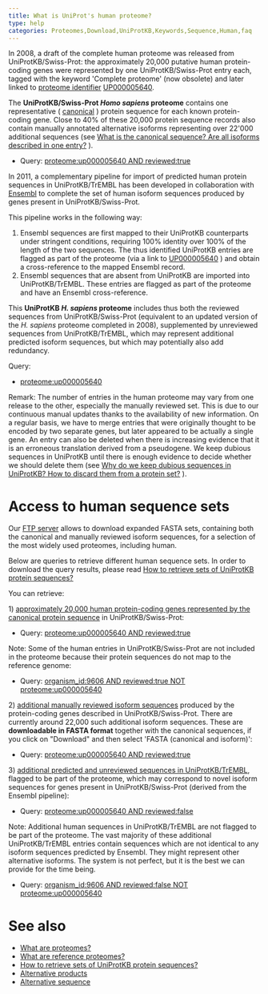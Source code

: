 ```yaml
---
title: What is UniProt's human proteome?
type: help
categories: Proteomes,Download,UniProtKB,Keywords,Sequence,Human,faq
---
```


In 2008, a draft of the complete human proteome was released from UniProtKB/Swiss-Prot: the approximately 20,000 putative human protein-coding genes were represented by one UniProtKB/Swiss-Prot entry each, tagged with the keyword 'Complete proteome' (now obsolete) and later linked to [proteome identifier](https://www.uniprot.org/help/proteome_id) [UP000005640](https://www.uniprot.org/proteomes/UP000005640).

The **UniProtKB/Swiss-Prot _Homo sapiens_ proteome** contains one representative ( [canonical](https://www.uniprot.org/help/canonical_and_isoforms) ) protein sequence for each known protein-coding gene. Close to 40% of these 20,000 protein sequence records also contain manually annotated alternative isoforms representing over 22'000 additional sequences (see [What is the canonical sequence? Are all isoforms described in one entry?](https://www.uniprot.org/help/canonical_and_isoforms) ).

- Query: [proteome:up000005640 AND reviewed:true](https://www.uniprot.org/uniprotkb/?query=reviewed%3Atrue+AND+proteome%3Aup000005640)

In 2011, a complementary pipeline for import of predicted human protein sequences in UniProtKB/TrEMBL has been developed in collaboration with [Ensembl](http://www.ensembl.org/) to complete the set of human isoform sequences produced by genes present in UniProtKB/Swiss-Prot.

This pipeline works in the following way:

1.  Ensembl sequences are first mapped to their UniProtKB counterparts under stringent conditions, requiring 100% identity over 100% of the length of the two sequences. The thus identified UniProtKB entries are flagged as part of the proteome (via a link to [UP000005640](https://www.uniprot.org/proteomes/up000005640) ) and obtain a cross-reference to the mapped Ensembl record.
2.  Ensembl sequences that are absent from UniProtKB are imported into UniProtKB/TrEMBL. These entries are flagged as part of the proteome and have an Ensembl cross-reference.

This **UniProtKB _H. sapiens_ proteome** includes thus both the reviewed sequences from UniProtKB/Swiss-Prot (equivalent to an updated version of the _H. sapiens_ proteome completed in 2008), supplemented by unreviewed sequences from UniProtKB/TrEMBL, which may represent additional predicted isoform sequences, but which may potentially also add redundancy.

Query:

- [proteome:up000005640](https://www.uniprot.org/uniprotkb/?query=proteome%3Aup000005640)

Remark: The number of entries in the human proteome may vary from one release to the other, especially the manually reviewed set. This is due to our continuous manual updates thanks to the availability of new information. On a regular basis, we have to merge entries that were originally thought to be encoded by two separate genes, but later appeared to be actually a single gene. An entry can also be deleted when there is increasing evidence that it is an erroneous translation derived from a pseudogene. We keep dubious sequences in UniProtKB until there is enough evidence to decide whether we should delete them (see [Why do we keep dubious sequences in UniProtKB? How to discard them from a protein set?](https://www.uniprot.org/help/dubious_sequences) ).

# Access to human sequence sets

Our [FTP server](https://www.uniprot.org/downloads) allows to download expanded FASTA sets, containing both the canonical and manually reviewed isoform sequences, for a selection of the most widely used proteomes, including human.

Below are queries to retrieve different human sequence sets. In order to download the query results, please read [How to retrieve sets of UniProtKB protein sequences?](https://www.uniprot.org/help/retrieve_sets)

You can retrieve:

1\) <u>approximately 20,000 human protein-coding genes represented by the canonical protein sequence</u> in UniProtKB/Swiss-Prot:

- Query: [proteome:up000005640 AND reviewed:true](https://www.uniprot.org/uniprotkb/?query=reviewed%3Atrue+AND+proteome%3Aup000005640)

Note: Some of the human entries in UniProtKB/Swiss-Prot are not included in the proteome because their protein sequences do not map to the reference genome:

- Query: [organism_id:9606 AND reviewed:true NOT proteome:up000005640](https://www.uniprot.org/uniprotkb/?query=organism%3A9606+AND+reviewed%3Atrue+NOT+proteome%3Aup000005640)

2\) <u>additional manually reviewed isoform sequences</u> produced by the protein-coding genes described in UniProtKB/Swiss-Prot. There are currently around 22,000 such additional isoform sequences. These are **downloadable in FASTA format** together with the canonical sequences, if you click on "Download" and then select 'FASTA (canonical and isoform)':

- Query: [proteome:up000005640 AND reviewed:true](https://www.uniprot.org/uniprotkb/?query=proteome:up000005640+AND+reviewed:true&format=fasta&include=yes)

3\) <u>additional predicted and unreviewed sequences in UniProtKB/TrEMBL</u>, flagged to be part of the proteome, which may correspond to novel isoform sequences for genes present in UniProtKB/Swiss-Prot (derived from the Ensembl pipeline):

- Query: [proteome:up000005640 AND reviewed:false](https://www.uniprot.org/uniprotkb/?query=proteome:up000005640+AND+reviewed%3Afalse)

Note: Additional human sequences in UniProtKB/TrEMBL are not flagged to be part of the proteome. The vast majority of these additional UniProtKB/TrEMBL entries contain sequences which are not identical to any isoform sequences predicted by Ensembl. They might represent other alternative isoforms. The system is not perfect, but it is the best we can provide for the time being.

- Query: [organism_id:9606 AND reviewed:false NOT proteome:up000005640](https://www.uniprot.org/uniprotkb/?query=organism%3A9606+AND+reviewed%3Afalse+NOT+proteome:up000005640)

# See also

- [What are proteomes?](https://www.uniprot.org/help/proteome)
- [What are reference proteomes?](https://www.uniprot.org/help/reference_proteome)
- [How to retrieve sets of UniProtKB protein sequences?](https://www.uniprot.org/help/retrieve_sets)
- [Alternative products](https://www.uniprot.org/help/alternative_products)
- [Alternative sequence](https://www.uniprot.org/help/var_seq)
